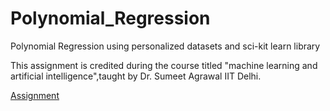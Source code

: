 # Polynomial_Regression
Polynomial Regression using personalized datasets and sci-kit learn library

This assignment is credited during the course titled "machine learning and artificial intelligence",taught by Dr. Sumeet Agrawal IIT Delhi.

[Assignment](http://web.iitd.ac.in/~sumeet/A2_20.pdf)
